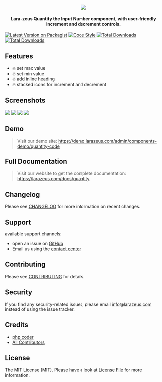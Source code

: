 <p align="center">
<a href="https://larazeus.com"><img src="https://larazeus.com/images/quantity-banner.png?v=1" /></a>
</p>

<h4 align="center">Lara-zeus Quantity the Input Number component, with user-friendly increment and decrement controls.</h4>

<p align="center">

[![Latest Version on Packagist](https://img.shields.io/packagist/v/lara-zeus/quantity.svg?style=flat-square)](https://packagist.org/packages/lara-zeus/quantity)
[![Code Style](https://img.shields.io/github/actions/workflow/status/lara-zeus/quantity/fix-php-code-style-issues.yml?label=code-style&flat-square)](https://github.com/lara-zeus/quantity/actions?query=workflow%3Afix-php-code-style-issues+branch%3Amain)
[![Total Downloads](https://img.shields.io/packagist/dt/lara-zeus/quantity.svg?style=flat-square)](https://packagist.org/packages/lara-zeus/quantity)
[![Total Downloads](https://img.shields.io/github/stars/lara-zeus/quantity?style=flat-square)](https://github.com/lara-zeus/quantity)

</p>

## Features

- 🔥 set max value
- 🔥 set min value
- 🔥 add inline heading
- 🔥 stacked icons for increment and decrement


## Screenshots

![](https://larazeus.com/images/screenshots/quantity/quantity-1.png)
![](https://larazeus.com/images/screenshots/quantity/quantity-2.png)
![](https://larazeus.com/images/screenshots/quantity/quantity-3.png)
![](https://larazeus.com/images/screenshots/quantity/quantity-4.png)

## Demo

> Visit our demo site: https://demo.larazeus.com/admin/components-demo/quantity-code

## Full Documentation

> Visit our website to get the complete documentation: https://larazeus.com/docs/quantity

## Changelog

Please see [CHANGELOG](CHANGELOG.md) for more information on recent changes.

## Support
available support channels:

* open an issue on [GitHub](https://github.com/lara-zeus/quantity/issues)
* Email us using the [contact center](https://larazeus.com/contact-us)

## Contributing

Please see [CONTRIBUTING](CONTRIBUTING.md) for details.

## Security

If you find any security-related issues, please email info@larazeus.com instead of using the issue tracker.

## Credits

-   [php coder](https://github.com/atmonshi)
-   [All Contributors](../../contributors)

## License

The MIT License (MIT). Please have a look at [License File](LICENSE.md) for more information.
